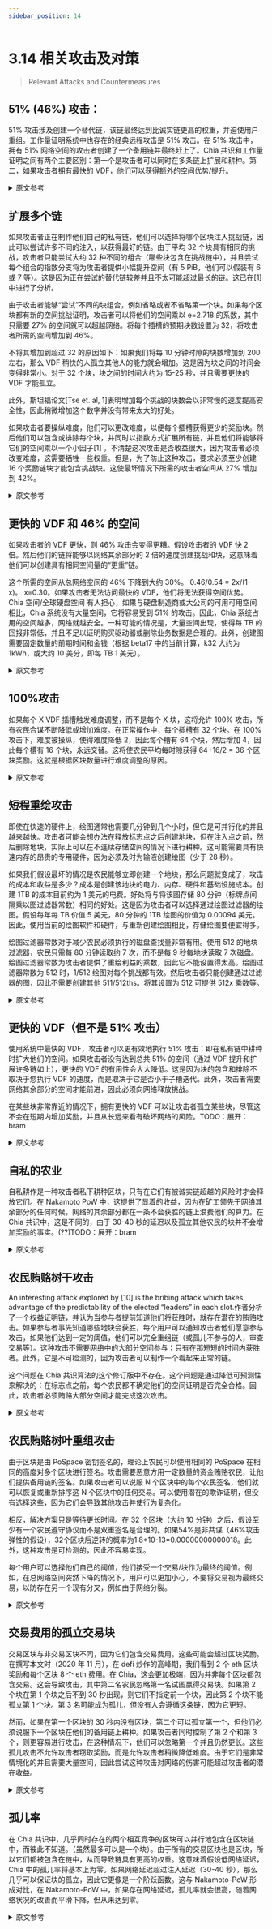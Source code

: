 ```yaml
---
sidebar_position: 14
---
```


# 3.14 相关攻击及对策

> Relevant Attacks and Countermeasures


## 51% (46%) 攻击：

51% 攻击涉及创建一个替代链，该链最终达到比诚实链更高的权重，并迫使用户重组。工作量证明系统中也存在的经典远程攻击是 51% 攻击。在 51% 攻击中，拥有 51% 网络空间的攻击者创建了一个备用链并最终赶上了。Chia 共识和工作量证明之间有两个主要区别：第一个是攻击者可以同时在多条链上扩展和耕种。第二，如果攻击者拥有最快的 VDF，他们可以获得额外的空间优势/提升。

<details>
<summary>原文参考</summary>

- ## 51% (46%) attack:

A 51% attack involves creating an alternate chain which eventually reaches a higher weight than the honest chain, and forces users to reorg.
The classic long range attack which is also present in proof of work systems is the 51% attack.
In the 51% attack, the attacker with 51% of the network space creates an alternate chain and eventually catches up.
There are two main differences between Chia consensus and Proof of work: the first is that the attacker can extend and farm on many chains simultaneously.
The second is that if the attacker has the fastest VDF, they can get an additional space advantage/boost.

</details>

## 扩展多个链

如果攻击者正在制作他们自己的私有链，他们可以选择将哪个区块注入挑战链，因此可以尝试许多不同的注入，以获得最好的链。由于平均 32 个块具有相同的挑战，攻击者只能尝试大约 32 种不同的组合（哪些块包含在挑战链中），并且尝试每个组合的指数分支将为攻击者提供小幅提升空间（有 5 PiB，他们可以假装有 6 或 7 等）。这是因为正在尝试的替代链较差并且不太可能超过最长的链。这已在[1] 中进行了分析。

由于攻击者能够“尝试”不同的块组合，例如省略或者不省略第一个块。如果每个区块都有新的空间挑战证明，攻击者可以将他们的空间乘以 e=2.718 的系数，其中只需要 27% 的空间就可以超越网络。将每个插槽的预期块数设置为 32，将攻击者所需的空间增加到 46%。

不将其增加到超过 32 的原因如下：如果我们将每 10 分钟时隙的块数增加到 200 左右，那么 VDF 稍快的人孤立其他人的能力就会增加。这是因为块之间的时间会变得非常小。对于 32 个块，块之间的时间大约为 15-25 秒，并且需要更快的 VDF 才能孤立。

此外，斯坦福论文[Tse et. al, 1]表明增加每个挑战的块数会以非常慢的速度提高安全性，因此稍微增加这个数字并没有带来太大的好处。

如果攻击者要操纵难度，他们可以更改难度，以便每个插槽获得更少的奖励块。然后他们可以包含或排除每个块，并同时以指数方式扩展所有链，并且他们将能够将它们的空间乘以一个小因子[1] 。不清楚这次攻击是否收益很大，因为攻击者必须改变难度，这需要牺牲一些权重。但是，为了防止这种攻击，要求必须至少创建 16 个奖励链块才能包含挑战块。这使最坏情况下所需的攻击者空间从 27% 增加到 42%。

<details>
<summary>原文参考</summary>

- ## Extending many chains

If an attacker is making their own private chain, they can choose which block gets infused into the challenge chain, and can therefore try many different infusions such that they get the best possible chain.
Due to the average of 32 blocks with the same challenge, the attacker can only try about 32 different combinations (which block to include in the challenge chain),
and exponentially branching of trying each of these would give a small boost in space for the attacker 
(Having 5 PiB they can pretend to have 6 or 7, etc).
This is because the alternative chains being tried are inferior and less likely to overtake the longest one.
This has been analyzed in [1].

The actual amount of space required to perform this attack (for the attacker to get a heavier chain than the rest of the network combined) is 46.3%,
due to the ability for an attacker to "try" different combinations of blocks, for example omitting or not omitting the first block.
If there was a new proof of space challenge for every single block,
the attacker can multiply their space by a factor of e=2.718, where only 27% is required to overtake the network.
Setting the expected number of blocks per slot to 32, increases the attacker's required space to 46%. 

The reason for not increasing this further than 32 is the following:
if we increased the number of blocks per 10 minute slot to something like 200,
then the ability for someone with a slightly faster VDF to orphan others would increase.
This is because the time between blocks would get very small.
With 32 blocks, the time between blocks is around 15-25 seconds, and a much faster VDF is required to orphan.

Furthermore, the Stanford paper [Tse et. al, 1] shows that increasing the number of blocks per challenge increases security at a very slow rate,
so increasing this number slightly does not provide much benefit.

If the attacker were to manipulate the difficulty, they can change it so that they get less reward blocks per slot. Then they can either include or exclude each block, and exponentially extend all chains simultaneously, and they would be able to multiply their space by a small factor [1]. It is not clear whether this attack gains very much, since the attacker must change the difficulty, which requires sacrificing some weight. However, to prevent this attack, there is a requirement that at least 16 reward chain blocks must be created for a challenge block to be included. This brings the required attacker space in the worst case scenario from 27% up to 42%.

</details>

## 更快的 VDF 和 46% 的空间

如果攻击者的 VDF 更快，则 46% 攻击会变得更糟。假设攻击者的 VDF 快 2 倍。然后他们的链将能够以网络其余部分的 2 倍的速度创建挑战和块，这意味着他们可以创建具有相同空间量的“更重”链。

这个所需的空间从总网络空间的 46% 下降到大约 30%。 0.46/0.54 = 2x/(1-x)。 x=0.30。如果攻击者无法访问最快的 VDF，他们将无法获得空间优势。 Chia 空间/全球硬盘空间 有人担心，如果与硬盘制造商或大公司的可用可用空间相比，Chia 系统没有大量空间，它将容易受到 51% 的攻击。因此，Chia 系统占用的空间越多，网络就越安全。一种可能的情况是，大量空间出现，使得每 TB 的回报非常低，并且不足以证明购买驱动器或删除业务数据是合理的。此外，创建图需要固定数量的前期时间和金钱（根据 beta17 中的当前计算，k32 大约为 1kWh，或大约 10 美分，即每 TB 1 美元）。

<details>
<summary>原文参考</summary>

- ## Faster VDF and 46% of space

The 46% attack gets worse if the attacker’s VDF is faster. Let’s assume the attacker’s VDF is 2x faster. Then their chain will be able to create challenges and blocks at 2x the rate of the rest of the network, which means they can create a "heavier" chain with the same amount of space.

This required space drops from 46% to approximately 30% of the total network space. 0.46/0.54 = 2x/(1-x). x=0.30. If the attacker does not have access to the fastest VDF, they will not be able to get a space advantage.
Chia space / global hard drive space 
There is a concern that if the Chia system does not have a significant amount of space compared to the available free space of hard drive manufacturers or large companies that it will be vulnerable to 51% attacks. Therefore the more space taken by the Chia system, the more secure the network is. One plausible scenario is that a lot of space comes on, making the rewards per TB quite low, and not significant enough to justify buying drives or deleting business data. Furthermore, creating a plot requires a fixed amount of upfront time and money (from current calculations in beta17, about 1kWh for a k32, or about 10 cents, which is $1 per terabyte).

</details>

## 100%攻击

如果每个 X VDF 插槽触发难度调整，而不是每个 X 块，这将允许 100% 攻击，所有农民合谋不断降低或增加难度。在正常操作中，每个插槽有 32 个块。在 100% 攻击下，难度被操纵，使得难度降低 2，因此每个槽有 64 个块，然后增加 4，因此每个槽有 16 个块，永远交替。这将使农民平均每时隙获得 64+16/2 = 36 个区块奖励。这就是根据区块数量进行难度调整的原因。

<details>
<summary>原文参考</summary>

- ## 100% attack

If difficulty adjustment was triggered every X VDF slots, as opposed to every X blocks, this would allow for a 100% attack, where all farmers collude to constantly decrease or increase the difficulty. In normal operation, there are 32 blocks per slot. Under a 100% attack, the difficulty is manipulated such that difficulty goes down by 2, so there are 64 blocks per slot, and then goes up by 4, so there are 16 blocks per slot, alternating forever. This would allow farmers to earn on average 64+16/2 = 36 block rewards per slot. This is the reason for making difficulty adjustment based on the number of blocks.

</details>

## 短程重绘攻击

即使在快速的硬件上，绘图通常也需要几分钟到几个小时，但它是可并行化的并且越来越快。攻击者可能会想办法在释放标志点之后创建地块，但在注入点之前，然后删除地块，实际上可以在不连续存储空间的情况下进行耕种。这可能需要具有快速内存的昂贵的专用硬件，因为必须及时为输液创建绘图（少于 28 秒）。

如果我们假设最坏的情况是农民能够立即创建一个地块，那么问题就变成了，攻击的成本和收益是多少？成本是创建该地块的电力、内存、硬件和基础设施成本。创建 1TB 的成本目前约为 1 美元的电费。好处将与将该图存储 80 分钟（标牌点间隔乘以图过滤器常数）相同的好处。这是因为攻击者可以选择通过绘图过滤器的绘图。假设每年每 TB 价值 5 美元，80 分钟的 1TB 绘图的价值为 0.00094 美元。因此，使用当前的绘图软件和硬件，与重新创建绘图相比，存储绘图要便宜得多。

绘图过滤器常数对于减少农民必须执行的磁盘查找量非常有用。使用 512 的地块过滤器，农民只需每 80 分钟读取约 7 次，而不是每 9 秒每地块读取 7 次磁盘。绘图过滤器常数为攻击者提供了重绘利益的乘数，因此它不能设置得太高。绘图过滤器常数为 512 时，1/512 绘图对每个挑战都有效。然后攻击者只能创建通过过滤器的图，因此不需要创建其他 511/512ths。将其设置为 512 可提供 512x 乘数等。


<details>
<summary>原文参考</summary>

- ## Short range replotting attack

Plotting usually takes a few minutes to a few hours even on fast hardware, but it is parallelizable and getting faster.
Attackers might find ways to create plots after a signage point is released, but before the infusion point and then delete the plot, in effect being able to farm without storing the space continuously.
This will likely require expensive specialized hardware with fast memory, since the plot must be created in time for the infusion (less than 28 seconds).

If we assume the worst case scenario of a farmer being able to create a plot instantly,
the question becomes, what is the cost and what is the benefit of the attack? 
The cost is the electricity, memory, hardware and infrastructure cost of creating that plot.
The cost of creating 1TB is currently on the order of $1 in electricity costs. The benefit would be the same benefit 
as storing that plot for 80 minutes (the signage point interval times the plot filter constant). 
This is because the attacker can choose a plot that passes the plot filter. 
Assuming $5 per year value per terabyte, the value of a 1TB plot for 80 minutes is $0.00094. 
Therefore with current plotting software and hardware, it is significantly cheaper to store the plots as opposed to recreating them. 

The plot filter constant is very useful to reduce the amount of disk lookups farmers must do. 
With a plot filter of 512, Instead of 7 disk reads per plot every 9 seconds, farmers only need to do about 7 reads for every 80 minutes. 
The plot filter constant provides a multiplier of replotting benefit to the attacker, so it must not be set too high. 
With a plot filter constant of 512, 1/512 plots are valid for every challenge.
The attacker can then only create plots that pass the filter, therefore not needing to create the other 511/512ths. 
Setting it to 512 provides a 512x multiplier, etc.

</details>

## 更快的 VDF（但不是 51% 攻击）

使用系统中最快的 VDF，攻击者可以更有效地执行 51% 攻击：即在私有链中耕种时扩大他们的空间。如果攻击者没有达到总共 51% 的空间（通过 VDF 提升和扩展许多链如上），更快的 VDF 的有用性会大大降低。这是因为块的包含和排除不取决于您执行 VDF 的速度，而是取决于它是否小于子槽迭代。此外，攻击者需要网络其余部分的空间才能前进，因此必须向网络释放挑战。

在某些块非常靠近的情况下，拥有更快的 VDF 可以让攻击者孤立某些块，尽管这不会在短期内增加奖励，并且从长远来看有破坏网络的风险。TODO：展开：bram


<details>
<summary>原文参考</summary>

- ## Faster VDF (but not 51% attack)

With the fastest VDF in the system, an attacker can more effectively perform a 51% attack: i.e expand their space,
when farming in a private chain. If the attacker does not reach a total of 51% of space (with the VDF boosting and extending many chains as above), the usefulness of the faster VDF decreases substantially. This is because inclusion and exclusion of blocks does not depend on how fast you can perform the VDF, but instead depends on whether it’s less than the sub-slot iterations. Furthermore, an attacker needs the space of the rest of the network in order to advance, and therefore must release the challenges to the network.

In certain cases where blocks come very close together, having a faster VDF can allow an attacker to orphan certain blocks, although this does not increase rewards in the short term, and has a risk of undermining the network in the long term. TODO: expand: bram

</details>

## 自私的农业

自私耕作是一种攻击者私下耕种区块，只有在它们有被诚实链超越的风险时才会释放它们。在 Nakamoto PoW 中，这提供了显着的收益，因为在矿工领先于网络其余部分的任何时候，网络的其余部分都在一条不会获胜的链上浪费他们的算力。在 Chia 共识中，这是不同的，由于 30-40 秒的延迟以及孤立其他农民的块并不会增加奖励的事实。(??)TODO：展开：bram

<details>
<summary>原文参考</summary>


- ## Selfish Farming
Selfish farming is an attack where the attacker farms blocks in private, and only releases them when they are at risk of being surpassed by the honest chain. In Nakamoto PoW this provides significant gains, because at any point at which the miner is ahead of the rest of the network, the rest of the network is wasting their hashpower on a chain that will not win. In Chia consensus this is different, due to the 30-40 second delay and the fact orphaning other farmers' blocks does not increase rewards. (??)TODO: expand: bram

</details>

## 农民贿赂树干攻击

An interesting attack explored by [10] is the bribing attack which takes advantage of the predictability of the elected “leaders” in each slot.作者分析了一个权益证明链，并认为当参与者提前知道他们将获胜时，就存在潜在的贿赂攻击。如果参与者事先知道哪些地块会获胜，每个用户可以通知攻击者他们愿意参与攻击，如果他们达到一定的阈值，他们可以完全重组链（或孤儿不参与的人，审查交易等）。这种攻击不需要网络中的大部分空间参与；只有在那短短的时间内获胜者。此外，它是不可检测的，因为攻击者可以制作一个看起来正常的链。

这个问题在 Chia 共识算法的这个修订版中不存在。这个问题是通过降低可预测性来解决的：在标志点之前，每个农民都不确定他们的空间证明是否完全合格。因此，攻击者必须贿赂大部分空间才能完成这次攻击。

<details>
<summary>原文参考</summary>

- ## Farmer bribe trunk attack

An interesting attack explored by [10] is the bribing attack which takes advantage of the predictability of the elected “leaders” in each slot. The authors analyze a proof of stake chain, and argue that when participants know that they are going to win in advance, there is a potential bribing attack. If participants knew in advance which plots would win, each user can notify an attacker that they are willing to participate in the attack, and if they reach a certain threshold, they can completely reorg the chain (or orphan those who do not participate, censor transactions, etc). This attack does NOT require the majority of the space in the network to participate; only the winners in that short time period. Furthermore, it is undetectable, since the attacker can make a normal looking chain. 

This problem is not present in this revision of the Chia consensus algorithm. This problem is solved by reducing the predictability: each farmer does not know for sure if their proof of space is fully eligible until the signage point. Therefore an attacker must bribe a large majority of the space to pull off this attack. 

</details>

## 农民贿赂树叶重组攻击

由于区块是由 PoSpace 密钥签名的，理论上农民可以使用相同的 PoSpace 在相同的高度对多个区块进行签名。攻击需要恶意方用一定数量的资金贿赂农民，让他们提供备用链的签名。如果攻击者可以说服 N 个区块中的每个农民签名，他们就可以恢复或重新排序这 N 个区块中的任何交易。可以使用潜在的欺诈证明，但没有选择这些，因为它们会导致其他攻击并使行为复杂化。

相反，解决方案只是等待更长时间。在 32 个区块（大约 10 分钟）之后，假设至少有一个农民遵守协议而不是双重签名是合理的。如果54%是非共谋（46%攻击弹性的假设），32个区块后逆转的概率为1.8*10-13=0.00000000000018。此外，这种攻击是可检测的，因此不容易实现。

每个用户可以选择他们自己的阈值，他们接受一个交易/块作为最终的阈值。例如，在总网络空间突然下降的情况下，用户可以更加小心，不要将交易视为最终交易，以防存在另一个现有分叉，例如由于网络分裂。

<details>
<summary>原文参考</summary>

- ## Farmer bribe foliage reorg attack

Since blocks are signed by PoSpace keys, a farmer can theoretically sign multiple blocks with the same PoSpace, at the same height. The attack requires a malicious party to bribe farmers with a certain amount of funds for them to provide a signature of an alternate chain. If the attacker can convince every single farmer in N blocks to sign, they can revert or reorder any transaction in those N blocks. Potentially fraud proofs could be used, but these were not chosen since they enable other attacks and complicate behaviour. 

Instead, the solution is simply to wait longer. After 32 blocks (approximately 10 minutes), the assumption that at least one farmer is following the protocol and not double signing is a reasonable one. If 54% is non-colluding (the assumption for 46% attack resilience), the probability of a reversal after 32 blocks is1.8*10-13=0.00000000000018. Furthermore, this attack is detectable so it is not easy to pull off.

Each user can choose their own threshold for which they accept a transaction/block as final. For example, in cases where the total network space drops suddenly, users can be more careful and not consider transactions final, in case there is another existing fork, due to a network split, for example. 

</details>

## 交易费用的孤立交易块

交易区块与非交易区块不同，因为它们包含交易费用。这些可能会超过区块奖励。在撰写本文时（2020 年 11 月），在 defi 炒作的高峰期，我们看到 2 个 eth 区块奖励和每个区块 8 个 eth 费用。在 Chia，这会更加极端，因为并非每个区块都包含交易。这会导致攻击，其中第二名农民忽略第一名试图赢得交易块。如果第 2 个块在第 1 个块之后不到 30 秒出现，则它们不指定前一个块，因此第 2 个块不能孤立第 1 个块。第 3 名可能成为孤儿，但没有人会遵循这条链，因为它更短。

然而，如果在第一个区块的 30 秒内没有区块，第二个可以孤立第一个，但他们必须说服下一个区块在他们的备用链上耕种。如果攻击者同时控制了第 2 个和第 3 个，则更容易进行攻击，在这种情况下，他们可以忽略第一个并且仍然更长。这些孤儿攻击不允许攻击者窃取奖励，而是允许攻击者稍微降低难度。由于它们是非常情境化的并且需要大量空间，因此尝试这种攻击对网络的伤害可能超过攻击者的潜在收益。

<details>
<summary>原文参考</summary>

- ## Orphaning transaction blocks for transaction fees

Transaction blocks are different from non-transaction blocks, since they contain transaction fees. These may surpass block rewards. At the time of writing (November 2020), in peak defi hype we are seeing 2 eth block rewards with 8 eth fees per block. In Chia this will be more extreme, since not every block contains transactions. This leads to attacks where the 2nd place farmer ignores the 1st place in an attempt to win the transaction block. If the 2nd block comes less than 30 seconds after the 1st, they do not specify the previous block, and thus the 2nd place cannot orphan the 1st. The 3rd place could orphan both, but nobody would follow this chain since it is shorter. 

However, if there are no blocks within 30 seconds of the 1st block, the 2nd could orphan the 1st, but they would have to convince the next block to farm on their alternate chain. An easier attack would be if the attacker controlled both the 2nd and 3rd, in which case they could ignore the first and still be longer. These orphaning attacks do not allow the attacker to steal rewards, but rather allow the attacker to slightly lower the difficulty. Since they are very situational and require a lot of space, attempting this attack will likely harm the network more than the potential gain to the attacker.

</details>

## 孤儿率

在 Chia 共识中，几乎同时存在的两个相互竞争的区块可以并行地包含在区块链中，而彼此不知道。（虽然最多可以是一个块）。由于所有的交易区块也是区块，所以它们都被包含在链中，从而导致链具有更高的权重。这意味着假设低网络延迟，Chia 中的孤儿率将基本上为零。如果网络延迟超过注入延迟（30-40 秒），那么几乎可以保证块的孤立，因此它更像是一个阶跃函数。这与 Nakamoto-PoW 形成对比，在 Nakamoto-PoW 中，如果存在网络延迟，孤儿率就会很高，随着网络状况的改善而平滑下降，但从未达到零。

<details>
<summary>原文参考</summary>

- ## Orphan Rate

In Chia consensus, two competing blocks around the same time can both be included into the blockchain in parallel, without knowing about each other. (Although at most one can be a block). Since all transaction blocks are also blocks, they are both included into the chain, resulting in a chain with higher weight. This means that the orphan rate in Chia will be essentially zero, assuming low network latency. If network latency exceeds the infusion delay (30-40 seconds), then orphaning of a block is almost guaranteed, so it is more of a step-function. This is in contrast with Nakamoto-PoW in which the orphan rate is high if there is network delay, and decreases smoothly as network condition improves, but never reaches zero.

</details>
